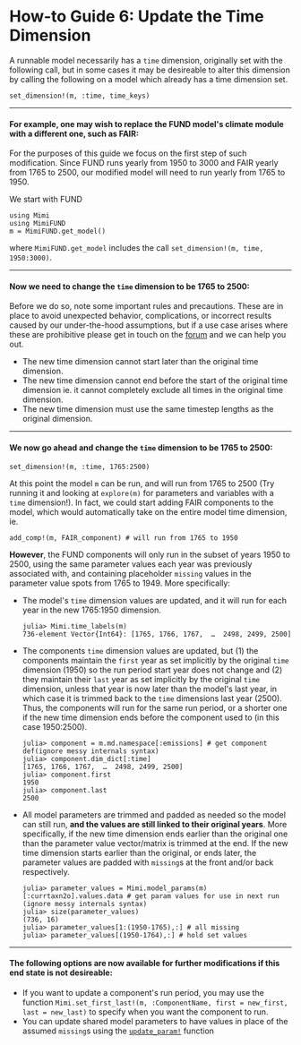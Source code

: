# How-to Guide 6: Update the Time Dimension

A runnable model necessarily has a `time` dimension, originally set with the following call, but in some cases it may be desireable to alter this dimension by calling the following on a model which already has a time dimension set.
```
set_dimension!(m, :time, time_keys)
```

----
#### For example, one may wish to replace the FUND model's climate module with a different one, such as FAIR:

For the purposes of this guide we focus on the first step of such modification. Since FUND runs yearly from 1950 to 3000 and FAIR yearly from 1765 to 2500, our modified model will need to run yearly from 1765 to 1950.

We start with FUND
```
using Mimi
using MimiFUND
m = MimiFUND.get_model()
```
where `MimiFUND.get_model` includes the call `set_dimension!(m, time, 1950:3000)`.

----
#### Now we need to change the `time` dimension to be 1765 to 2500:

Before we do so, note some important rules and precautions. These are in place to avoid unexpected behavior, complications, or incorrect results caused by our under-the-hood assumptions, but if a use case arises where these are prohibitive please get in touch on the [forum](https://forum.mimiframework.org) and we can help you out.

- The new time dimension cannot start later than the original time dimension.  
- The new time dimension cannot end before the start of the original time dimension ie. it cannot completely exclude all times in the original time dimension.
- The new time dimension must use the same timestep lengths as the original dimension.

----
#### We now go ahead and change the `time` dimension to be 1765 to 2500: 
```
set_dimension!(m, :time, 1765:2500)
```
At this point the model `m` can be run, and will run from 1765 to 2500 (Try running it and looking at `explore(m)` for parameters and variables with a `time` dimension!). In fact, we could start adding FAIR components to the model, which would automatically take on the entire model time dimension, ie.
```
add_comp!(m, FAIR_component) # will run from 1765 to 1950
```
**However**, the FUND components will only run in the subset of years 1950 to 2500, using the same parameter values each year was previously associated with, and containing placeholder `missing` values in the parameter value spots from 1765 to 1949. More specifically:

- The model's `time` dimension values are updated, and it will run for each year in the new 1765:1950 dimension.
    ```
    julia> Mimi.time_labels(m)
    736-element Vector{Int64}: [1765, 1766, 1767,  …  2498, 2499, 2500]
    ```
- The components `time` dimension values are updated, but (1) the components maintain the `first` year as set implicitly by the original `time` dimension (1950) so the run period start year does not change and (2) they maintain their `last` year as set implicitly by the original `time` dimension, unless that year is now later than the model's last year, in which case it is trimmed back to the `time` dimensions last year (2500).  Thus, the components will run for the same run period, or a shorter one if the new time dimension ends before the component used to (in this case 1950:2500).
    ```
    julia> component = m.md.namespace[:emissions] # get component def(ignore messy internals syntax)
    julia> component.dim_dict[:time]
    [1765, 1766, 1767,  …  2498, 2499, 2500]
    julia> component.first
    1950
    julia> component.last
    2500
    ```
- All model parameters are trimmed and padded as needed so the model can still run, **and the values are still linked to their original years**.  More specifically, if the new time dimension ends earlier than the original one than the parameter value vector/matrix is trimmed at the end.  If the new time dimension starts earlier than the original, or ends later, the parameter values are padded with `missing`s at the front and/or back respectively.
    ```
    julia> parameter_values = Mimi.model_params(m)[:currtaxn2o].values.data # get param values for use in next run (ignore messy internals syntax)
    julia> size(parameter_values)
    (736, 16)
    julia> parameter_values[1:(1950-1765),:] # all missing
    julia> parameter_values[(1950-1764),:] # hold set values
    ```
    
----
#### The following options are now available for further modifications if this end state is not desireable:

- If you want to update a component's run period, you may use the function `Mimi.set_first_last!(m, :ComponentName, first = new_first, last = new_last)` to specify when you want the component to run.
- You can update shared model parameters to have values in place of the assumed `missing`s using the [`update_param!`](@ref) function 
